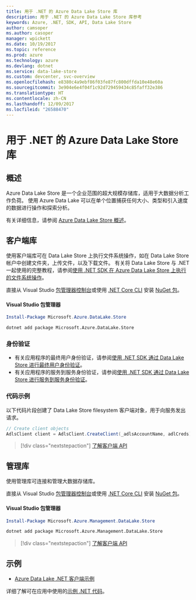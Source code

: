 ```yaml
---
title: 用于 .NET 的 Azure Data Lake Store 库
description: 用于 .NET 的 Azure Data Lake Store 库参考
keywords: Azure, .NET, SDK, API, Data Lake Store
author: camsoper
ms.author: casoper
manager: wpickett
ms.date: 10/19/2017
ms.topic: reference
ms.prod: azure
ms.technology: azure
ms.devlang: dotnet
ms.service: data-lake-store
ms.custom: devcenter, svc-overview
ms.openlocfilehash: e8380c4a9ebf86f03fe87fc800dffda10e48e60a
ms.sourcegitcommit: 3e904e6e4f04f1c92d729459434c85faff32e386
ms.translationtype: HT
ms.contentlocale: zh-CN
ms.lasthandoff: 12/09/2017
ms.locfileid: "26588470"
---
```

# <a name="azure-data-lake-store-libraries-for-net"></a>用于 .NET 的 Azure Data Lake Store 库

## <a name="overview"></a>概述

Azure Data Lake Store 是一个企业范围的超大规模存储库，适用于大数据分析工作负荷。 使用 Azure Data Lake 可以在单个位置捕获任何大小、类型和引入速度的数据进行操作和探索分析。

有关详细信息，请参阅 [Azure Data Lake Store 概述](/azure/data-lake-store/data-lake-store-overview)。

## <a name="client-library"></a>客户端库

使用客户端库可在 Data Lake Store 上执行文件系统操作，如在 Data Lake Store 帐户中创建文件夹，上传文件，以及下载文件。  有关将 Data Lake Store 与 .NET 一起使用的完整教程，请参阅[使用 .NET SDK 在 Azure Data Lake Store 上执行的文件系统操作](/azure/data-lake-store/data-lake-store-data-operations-net-sdk)。

直接从 Visual Studio [包管理器控制台][PackageManager]或使用 [.NET Core CLI][DotNetCLI] 安装 [NuGet 包](https://www.nuget.org/packages/Microsoft.Azure.Management.DataLake.Store)。

#### <a name="visual-studio-package-manager"></a>Visual Studio 包管理器

```powershell
Install-Package Microsoft.Azure.DataLake.Store
```

```bash
dotnet add package Microsoft.Azure.DataLake.Store
```
### <a name="authentication"></a>身份验证

* 有关应用程序的最终用户身份验证，请参阅[使用 .NET SDK 通过 Data Lake Store 进行最终用户身份验证](/azure/data-lake-store/data-lake-store-end-user-authenticate-net-sdk)。
* 有关应用程序的服务到服务身份验证，请参阅[使用 .NET SDK 通过 Data Lake Store 进行服务到服务身份验证](/azure/data-lake-store/data-lake-store-service-to-service-authenticate-net-sdk)。

### <a name="code-example"></a>代码示例

以下代码片段创建了 Data Lake Store filesystem 客户端对象，用于向服务发出请求。

```csharp
// Create client objects
AdlsClient client = AdlsClient.CreateClient(_adlsAccountName, adlCreds);
```

> [!div class="nextstepaction"]
> [了解客户端 API](/dotnet/api/overview/azure/datalakestore/client)


## <a name="management-library"></a>管理库

使用管理库可连接和管理大数据存储库。

直接从 Visual Studio [包管理器控制台][PackageManager]或使用 [.NET Core CLI][DotNetCLI] 安装 [NuGet 包](https://www.nuget.org/packages/Microsoft.Azure.Management.DataLake.Store)。

#### <a name="visual-studio-package-manager"></a>Visual Studio 包管理器

```powershell
Install-Package Microsoft.Azure.Management.DataLake.Store
```

```bash
dotnet add package Microsoft.Azure.Management.DataLake.Store
```

> [!div class="nextstepaction"]
> [了解客户端 API](/dotnet/api/overview/azure/datalakestore/management)


## <a name="samples"></a>示例

* [Azure Data Lake .NET 客户端示例](https://azure.microsoft.com/en-us/resources/samples/data-lake-dotnet-client/)

详细了解可在应用中使用的[示例 .NET 代码](https://azure.microsoft.com/resources/samples/?platform=dotnet)。

[PackageManager]: https://docs.microsoft.com/nuget/tools/package-manager-console
[DotNetCLI]: https://docs.microsoft.com/dotnet/core/tools/dotnet-add-package
